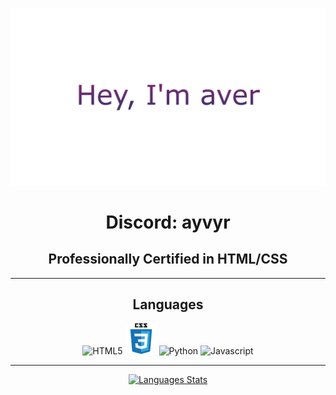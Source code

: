 <div align="center">

![imageedit_2_4187357788](https://raw.githubusercontent.com/AverWasTaken/AverWasTaken/main/aver.png)

# **Discord:** ayvyr

## **Professionally Certified in HTML/CSS**

---

## Languages

<p>
  <img alt="HTML5" src="https://cdn.jsdelivr.net/npm/programming-languages-logos/src/html/html.png" height="50"/>
  <img alt="CSS3" src="https://github.com/devicons/devicon/blob/master/icons/css3/css3-original-wordmark.svg" height="50"/>
  <img alt="Python" src="https://cdn.jsdelivr.net/npm/programming-languages-logos/src/python/python.png" height="50"/>
  <img alt="Javascript" src="https://cdn.freebiesupply.com/logos/thumbs/2x/javascript-logo.png" height="50"/>
</p>

---

[![Languages Stats](https://github-readme-stats.vercel.app/api/top-langs/?username=AverWasTaken&langs_count=15&layout=compact&hide=mcfunction&theme=transparent&hide_border=true)](https://github.com/anuraghazra/github-readme-stats)

</div>
